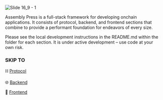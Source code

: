 ![Slide 16_9 - 1](https://github.com/public-assembly/assembly-press/assets/93691906/b55de3d8-8c34-49b3-ac8c-01577cb7dbce)

Assembly Press is a full-stack framework for developing onchain applications. It consists of protocol, backend, and frontend sections that combine to provide a performant foundation for endeavors of every size.

Please see the local development instructions in the README.md within the folder for each section. It is under active development – use code at your own risk.

### SKIP TO

⛓️ [Protocol](https://github.com/public-assembly/assembly-press/tree/main/protocol)

🌐 [Backend](https://github.com/public-assembly/assembly-press/tree/main/backend)

🤝 [Frontend](https://github.com/public-assembly/assembly-press/tree/main/frontend)
